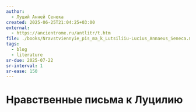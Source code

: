```yaml
---
author:
  - Луций Анней Сенека
created: 2025-06-25T21:04:25+03:00
external:
  - https://ancientrome.ru/antlitr/t.htm
file: ./books/Nravstviennyie_pis_ma_k_Lutsiliiu-Lucius_Annaeus_Seneca.m4b
tags:
  - blog
  - literature
sr-due: 2025-07-22
sr-interval: 1
sr-ease: 150
---
```


# Нравственные письма к Луцилию
